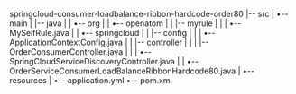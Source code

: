 springcloud-consumer-loadbalance-ribbon-hardcode-order80
|-- src
|   •-- main
|       |-- java
|       |   •-- org
|       |       •-- openatom
|       |           |-- myrule
|       |           |   •-- MySelfRule.java
|       |           •-- springcloud
|       |               |-- config
|       |               |   •-- ApplicationContextConfig.java
|       |               |-- controller
|       |               |   |-- OrderConsumerController.java
|       |               |   •-- SpringCloudServiceDiscoveryController.java
|       |               •-- OrderServiceConsumerLoadBalanceRibbonHardcode80.java
|       •-- resources
|           •-- application.yml
•-- pom.xml